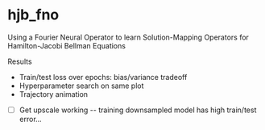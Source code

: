 # hjb_fno
Using a Fourier Neural Operator to learn Solution-Mapping Operators for Hamilton-Jacobi Bellman Equations


Results
- Train/test loss over epochs: bias/variance tradeoff
- Hyperparameter search on same plot
- Trajectory animation

- [ ] Get upscale working
-- training downsampled model has high train/test error...
